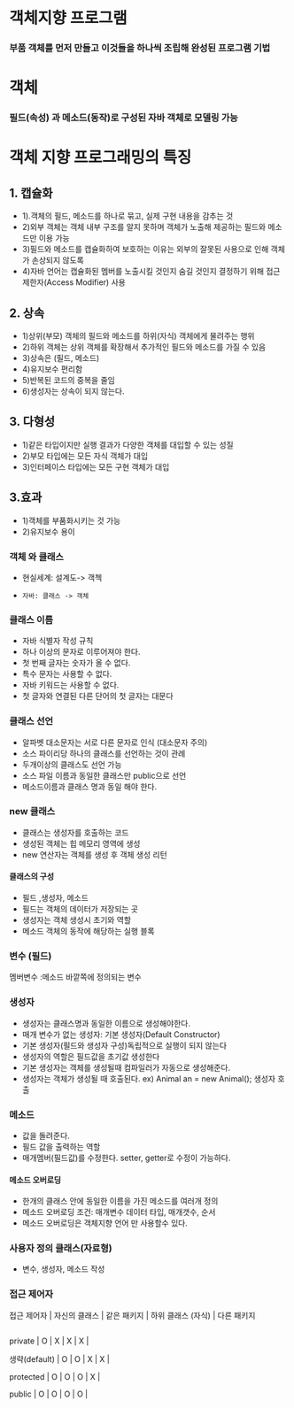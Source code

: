 # 객체지향 프로그램 
### 부품 객체를 먼저 만들고 이것들을 하나씩 조립해 완성된 프로그램 기법
#  객체
### 필드(속성) 과 메소드(동작)로 구성된 자바 객체로 모델링 가능
# 객체 지향 프로그래밍의 특징 
## 1. 캡슐화
 * 1).객체의 필드, 메소드를 하나로 묶고, 실제 구현 내용을 감추는 것
 * 2)외부 객체는 객체 내부 구조를 알지 못하며 객체가 노출해 제공하는 필드와 메소드만 이용 가능
 * 3)필드와 메소드를 캡슐화하여 보호하는 이유는 외부의 잘못된 사용으로 인해 객체가 손상되지 않도록 
 * 4)자바 언어는 캡슐화된 멤버를 노출시킬 것인지 숨길 것인지 결정하기 위해 접근 제한자(Access Modifier) 사용
## 2. 상속 
* 1)상위(부모) 객체의 필드와 메소드를 하위(자식) 객체에게 물려주는 행위
* 2)하위 객체는 상위 객체를 확장해서 추가적인 필드와 메소드를 가질 수 있음
* 3)상속은 (필드, 메소드)
* 4)유지보수 편리함
* 5)반복된 코드의 중복을 줄임
* 6)생성자는 상속이 되지 않는다. 
##  3. 다형성
* 1)같은 타입이지만 실행 결과가 다양한 객체를 대입할 수 있는 성질
* 2)부모 타입에는 모든 자식 객체가 대입
* 3)인터페이스 타입에는 모든 구현 객체가 대입
## 3.효과
* 1)객체를 부품화시키는 것 가능
* 2)유지보수 용이

### 객체 와 클래스
* 현실세계: 설계도-> 객첵
*     자바: 클래스 -> 객체 

### 클래스 이름
* 자바 식별자 작성 규칙
* 하나 이상의 문자로 이루어져야 한다.
* 첫 번째 글자는 숫자가 올 수 없다.
* 특수 문자는 사용할 수 없다. 
* 자바 키워드는 사용할 수 없다. 
* 첫 글자와 연결된 다른 단어의 첫 글자는 대문다
### 클래스 선언
* 알파벳 대소문자는 서로 다른 문자로 인식 (대소문자 주의)
* 소스 파이리당 하나의 클래스를 선언하는 것이 관례
* 두개이상의 클래스도 선언 가능
* 소스 파일 이름과 동일한 클래스만 public으로 선언
* 메소드이름과 클래스 명과 동일 해야 한다. 

### new 클래스 
* 클래스는 생성자를 호출하는 코드
* 생성된 객체는 힙 메모리 영역에 생성 
* new 연산자는 객체를 생성 후 객체  생성 리턴

#### 클래스의 구성
* 필드 ,생성자, 메소드 
* 필드는 객체의 데이터가 저장되는 곳
* 생성자는 객체 생성시 초기와 역할   
* 메소드 객체의 동작에 해당하는 실행 블록

### 변수 (필드)
멤버변수 :메소드 바깥쪽에 정의되는 변수

### 생성자
* 생성자는 클래스명과 동일한 이름으로 생성해야한다.
* 매개 변수가 없는 생성자: 기본 생성자(Default Constructor) 
* 기본 생성자(필드와 생성자 구성)독립적으로 실행이 되지 않는다
* 생성자의 역할은 필드값을 초기값 생성한다 
* 기본 생성자는 객체를 생성될때 컴파일러가 자동으로  생성해준다.
* 생성자는 객체가 생성될 때 호출된다.
ex) Animal   an  = new  Animal();
                     생성자 호출       
### 메소드 
* 값을 돌려준다.
* 필드 값을 출력하는 역할
* 매개멤버(필드값)를 수정한다. setter, getter로 수정이 가능하다.
#### 메소드 오버로딩
* 한개의 클래스 안에 동일한 이름을 가진 메소드를 여러개 정의
* 메소드 오버로딩 조건: 매개변수 데이터 타입, 매개갯수, 순서 
* 메소드 오버로딩은 객체지향 언어 만 사용할수 있다. 
### 사용자 정의 클래스(자료형) 
* 변수, 생성자, 메소드 작성
### 접근 제어자 


접근 제어자   |  자신의 클래스  | 같은 패키지  | 하위 클래스 (자식) | 다른 패키지
`````````````````````````````````````````````````````````````````````````````````

````````````````````````````````````````````````````````````````````````````````````

private       |      O	      |      X	     |        X          |          X     |

생략(default)  | 	   O         |	   O        |        X	        |          X     |

protected      |      O        |      O      |         O    	  |          X     |

public         |     O         |       O      |         O	  |          O     |







